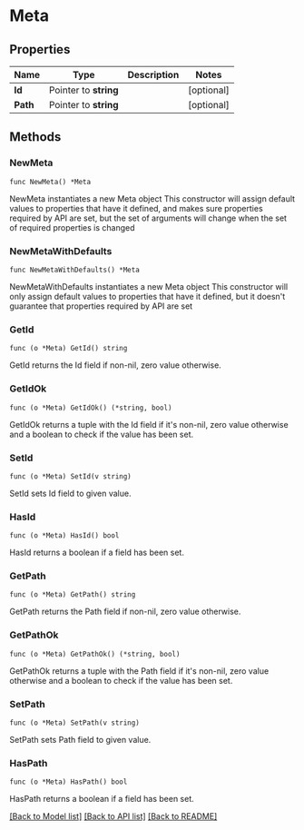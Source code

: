 # Meta

## Properties

Name | Type | Description | Notes
------------ | ------------- | ------------- | -------------
**Id** | Pointer to **string** |  | [optional] 
**Path** | Pointer to **string** |  | [optional] 

## Methods

### NewMeta

`func NewMeta() *Meta`

NewMeta instantiates a new Meta object
This constructor will assign default values to properties that have it defined,
and makes sure properties required by API are set, but the set of arguments
will change when the set of required properties is changed

### NewMetaWithDefaults

`func NewMetaWithDefaults() *Meta`

NewMetaWithDefaults instantiates a new Meta object
This constructor will only assign default values to properties that have it defined,
but it doesn't guarantee that properties required by API are set

### GetId

`func (o *Meta) GetId() string`

GetId returns the Id field if non-nil, zero value otherwise.

### GetIdOk

`func (o *Meta) GetIdOk() (*string, bool)`

GetIdOk returns a tuple with the Id field if it's non-nil, zero value otherwise
and a boolean to check if the value has been set.

### SetId

`func (o *Meta) SetId(v string)`

SetId sets Id field to given value.

### HasId

`func (o *Meta) HasId() bool`

HasId returns a boolean if a field has been set.

### GetPath

`func (o *Meta) GetPath() string`

GetPath returns the Path field if non-nil, zero value otherwise.

### GetPathOk

`func (o *Meta) GetPathOk() (*string, bool)`

GetPathOk returns a tuple with the Path field if it's non-nil, zero value otherwise
and a boolean to check if the value has been set.

### SetPath

`func (o *Meta) SetPath(v string)`

SetPath sets Path field to given value.

### HasPath

`func (o *Meta) HasPath() bool`

HasPath returns a boolean if a field has been set.


[[Back to Model list]](../README.md#documentation-for-models) [[Back to API list]](../README.md#documentation-for-api-endpoints) [[Back to README]](../README.md)


